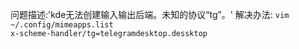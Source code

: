 问题描述:'kde无法创建输入输出后端。未知的协议“tg”。'
解决办法:
`vim ~/.config/mimeapps.list`<br>
`x-scheme-handler/tg=telegramdesktop.dessktop`
